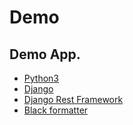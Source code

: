 # Demo

## Demo App.

- [Python3]
- [Django]
- [Django Rest Framework]
- [Black formatter]


[Python3]: <https://www.python.org/>
[Django]: <https://www.djangoproject.com/>
[Django Rest Framework]: <https://www.django-rest-framework.org/>
[Black formatter]: <https://black.readthedocs.io/en/stable/>
